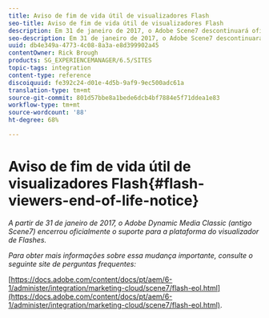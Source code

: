 ```yaml
---
title: Aviso de fim de vida útil de visualizadores Flash
seo-title: Aviso de fim de vida útil de visualizadores Flash
description: Em 31 de janeiro de 2017, o Adobe Scene7 descontinuará oficialmente o suporte de fim de vida para a plataforma do visualizador Flash.
seo-description: Em 31 de janeiro de 2017, o Adobe Scene7 descontinuará oficialmente o suporte de fim de vida para a plataforma do visualizador Flash.
uuid: db4e349a-4773-4c08-8a3a-e8d399902a45
contentOwner: Rick Brough
products: SG_EXPERIENCEMANAGER/6.5/SITES
topic-tags: integration
content-type: reference
discoiquuid: fe392c24-d01e-4d5b-9af9-9ec500adc61a
translation-type: tm+mt
source-git-commit: 801d57bbe8a1bede6dcb4bf7884e5f71ddea1e83
workflow-type: tm+mt
source-wordcount: '88'
ht-degree: 68%

---
```



# Aviso de fim de vida útil de visualizadores Flash{#flash-viewers-end-of-life-notice}

*A partir de 31 de janeiro de 2017, o Adobe Dynamic Media Classic (antigo Scene7) encerrou oficialmente o suporte para a plataforma do visualizador de Flashes.*

*Para obter mais informações sobre essa mudança importante, consulte o seguinte site de perguntas frequentes:*

[https://docs.adobe.com/content/docs/pt/aem/6-1/administer/integration/marketing-cloud/scene7/flash-eol.html](https://docs.adobe.com/content/docs/pt/aem/6-1/administer/integration/marketing-cloud/scene7/flash-eol.html).
